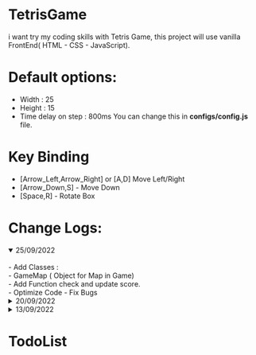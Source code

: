 # TetrisGame

i want try my coding skills with Tetris Game, this project will use vanilla FrontEnd( HTML - CSS - JavaScript).

# Default options:

- Width : 25
- Height : 15
- Time delay on step : 800ms You can change this in <b>configs/config.js</b> file.

# Key Binding

- [Arrow_Left,Arrow_Right] or [A,D] Move Left/Right
- [Arrow_Down,S] - Move Down
- [Space,R] - Rotate Box

# Change Logs:

<details open>
<summary>25/09/2022</summary>
<br>
- Add Classes :</br> - GameMap ( Object for Map in Game)</br>
- Add Function check and update score.</br>
- Optimize Code
- Fix Bugs</br>
</details>
<details close>
<summary>20/09/2022</summary>
<br>
- Done Controller (Move Box, Check can move, Rotate Box). </br>
- Add some Boxs in Game.</br>
- Add Timer (Game Step).</br>
- Switch to Main Menu if Lose.</br>
- Some Style :v</br>
- Fix Bug

</details>
<details close>
<summary>13/09/2022</summary>
<br>
- Add Classes :</br> - Point</br> - Box</br> - Color</br> - TetrisBase</br>
</details>

# TodoList

